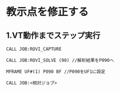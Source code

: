 # 教示点を修正する

## 1.VT動作までステップ実行  
~~~
CALL JOB:ROVI_CAPTURE

CALL JOB:ROVI_SOLVE (90) //解析結果をP090へ

MFRAME UF#(1) P090 BF //P090をUF1に設定

CALL JOB:<相対ジョブ>
~~~
